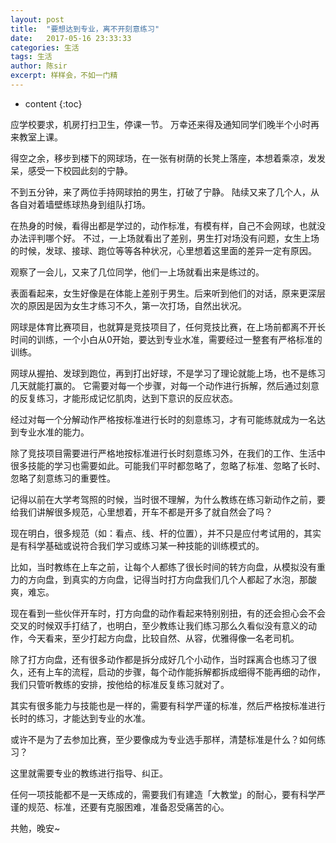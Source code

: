 ```yaml
---
layout: post
title:  "要想达到专业，离不开刻意练习"
date:   2017-05-16 23:33:33
categories: 生活
tags: 生活
author: 陈sir
excerpt: 样样会，不如一门精
---
```

* content
{:toc}

应学校要求，机房打扫卫生，停课一节。
万幸还来得及通知同学们晚半个小时再来教室上课。

得空之余，移步到楼下的网球场，在一张有树荫的长凳上落座，本想着乘凉，发发呆，感受一下校园此刻的宁静。

不到五分钟，来了两位手持网球拍的男生，打破了宁静。
陆续又来了几个人，从各自对着墙壁练球热身到组队打场。

在热身的时候，看得出都是学过的，动作标准，有模有样，自己不会网球，也就没办法评判哪个好。
不过，一上场就看出了差别，男生打对场没有问题，女生上场的时候，发球、接球、跑位等等各种状况，心里想着这里面的差异一定有原因。

观察了一会儿，又来了几位同学，他们一上场就看出来是练过的。

表面看起来，女生好像是在体能上差别于男生。后来听到他们的对话，原来更深层次的原因是因为女生才练习不久，第一次打场，自然出状况。

网球是体育比赛项目，也就算是竞技项目了，任何竞技比赛，在上场前都离不开长时间的训练，一个小白从0开始，要达到专业水准，需要经过一整套有严格标准的训练。

网球从握拍、发球到跑位，再到打出好球，不是学习了理论就能上场，也不是练习几天就能打赢的。
它需要对每一个步骤，对每一个动作进行拆解，然后通过刻意的反复练习，才能形成记忆肌肉，达到下意识的反应状态。

经过对每一个分解动作严格按标准进行长时的刻意练习，才有可能练就成为一名达到专业水准的能力。

除了竞技项目需要进行严格地按标准进行长时刻意练习外，在我们的工作、生活中很多技能的学习也需要如此。可能我们平时都忽略了，忽略了标准、忽略了长时、忽略了刻意练习的重要性。

记得以前在大学考驾照的时候，当时很不理解，为什么教练在练习新动作之前，要给我们讲解很多规范，心里想着，开车不都是开多了就自然会了吗？

现在明白，很多规范（如：看点、线、杆的位置），并不只是应付考试用的，其实是有科学基础或说符合我们学习或练习某一种技能的训练模式的。

比如，当时教练在上车之前，让每个人都练了很长时间的转方向盘，从模拟没有重力的方向盘，到真实的方向盘，记得当时打方向盘我们几个人都起了水泡，那酸爽，难忘。

现在看到一些伙伴开车时，打方向盘的动作看起来特别别扭，有的还会担心会不会交叉的时候双手打结了，也明白，至少教练让我们练习那么久看似没有意义的动作，今天看来，至少打起方向盘，比较自然、从容，优雅得像一名老司机。

除了打方向盘，还有很多动作都是拆分成好几个小动作，当时踩离合也练习了很久，还有上车的流程，启动的步骤，每个动作能拆解都拆成细得不能再细的动作，我们只管听教练的安排，按他给的标准反复练习就对了。

其实有很多能力与技能也是一样的，需要有科学严谨的标准，然后严格按标准进行长时的练习，才能达到专业的水准。

或许不是为了去参加比赛，至少要像成为专业选手那样，清楚标准是什么？如何练习？

这里就需要专业的教练进行指导、纠正。

任何一项技能都不是一天练成的，需要我们有建造「大教堂」的耐心，要有科学严谨的规范、标准，还要有克服困难，准备忍受痛苦的心。

共勉，晚安~

